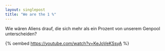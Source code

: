 ```yaml
---
layout: singlepost
title: "We are the 1 %"
---
```

Wie wären Aliens drauf, die sich mehr als ein Prozent von unserem Genpool unterscheiden?

{% oembed https://youtube.com/watch?v=KeJoVeKSsyA %}